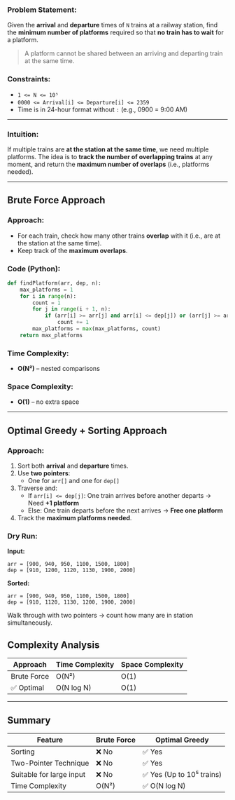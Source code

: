### Problem Statement:

Given the **arrival** and **departure** times of `N` trains at a railway station, find the **minimum number of platforms** required so that **no train has to wait** for a platform.

> A platform cannot be shared between an arriving and departing train at the same time.

### Constraints:

- `1 <= N <= 10⁵`
- `0000 <= Arrival[i] <= Departure[i] <= 2359`
- Time is in 24-hour format without `:` (e.g., 0900 = 9:00 AM)

---

### Intuition:

If multiple trains are **at the station at the same time**, we need multiple platforms. The idea is to **track the number of overlapping trains** at any moment, and return the **maximum number of overlaps** (i.e., platforms needed).

---

## Brute Force Approach

### Approach:

- For each train, check how many other trains **overlap** with it (i.e., are at the station at the same time).
- Keep track of the **maximum overlaps**.

### Code (Python):

```python
def findPlatform(arr, dep, n):
    max_platforms = 1
    for i in range(n):
        count = 1
        for j in range(i + 1, n):
            if (arr[i] >= arr[j] and arr[i] <= dep[j]) or (arr[j] >= arr[i] and arr[j] <= dep[i]):
                count += 1
        max_platforms = max(max_platforms, count)
    return max_platforms

```

### Time Complexity:

- **O(N²)** – nested comparisons

### Space Complexity:

- **O(1)** – no extra space

---

## Optimal Greedy + Sorting Approach

### Approach:

1. Sort both **arrival** and **departure** times.
2. Use **two pointers**:
   - One for `arr[]` and one for `dep[]`
3. Traverse and:
   - If `arr[i] <= dep[j]`: One train arrives before another departs → Need **+1 platform**
   - Else: One train departs before the next arrives → **Free one platform**
4. Track the **maximum platforms needed**.

### Dry Run:

**Input:**

```
arr = [900, 940, 950, 1100, 1500, 1800]
dep = [910, 1200, 1120, 1130, 1900, 2000]

```

**Sorted:**

```
arr = [900, 940, 950, 1100, 1500, 1800]
dep = [910, 1120, 1130, 1200, 1900, 2000]

```

Walk through with two pointers → count how many are in station simultaneously.

## Complexity Analysis

| Approach    | Time Complexity | Space Complexity |
| ----------- | --------------- | ---------------- |
| Brute Force | O(N²)           | O(1)             |
| ✅ Optimal  | O(N log N)      | O(1)             |

---

## Summary

| Feature                  | Brute Force | Optimal Greedy            |
| ------------------------ | ----------- | ------------------------- |
| Sorting                  | ❌ No       | ✅ Yes                    |
| Two-Pointer Technique    | ❌ No       | ✅ Yes                    |
| Suitable for large input | ❌ No       | ✅ Yes (Up to 10⁵ trains) |
| Time Complexity          | O(N²)       | ✅ O(N log N)             |
